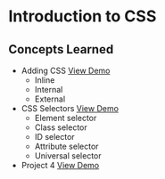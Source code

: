 # Introduction to CSS
## Concepts Learned
- Adding CSS [View Demo](https://chaitanyakrishnakumar.github.io/web-kitchen/Day4/Addcss/index.html)
  - Inline
  - Internal
  - External
- CSS Selectors [View Demo](https://chaitanyakrishnakumar.github.io/web-kitchen/Day4/CSSselectors/index.html)
  - Element selector
  - Class selector
  - ID selector
  - Attribute selector
  - Universal selector
- Project 4 [View Demo](https://chaitanyakrishnakumar.github.io/web-kitchen/Day4/Project4/index.html)

